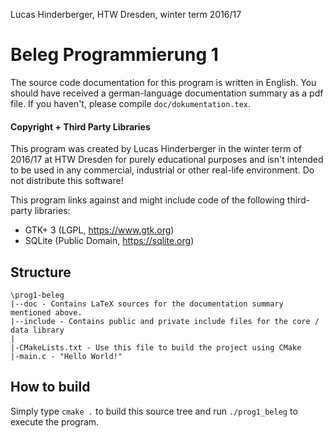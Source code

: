 Lucas Hinderberger, HTW Dresden, winter term 2016/17

# Beleg Programmierung 1

The source code documentation for this program is written in English.
You should have received a german-language documentation summary as a pdf file.
If you haven't, please compile `doc/dokumentation.tex`.

#### Copyright + Third Party Libraries
This program was created by Lucas Hinderberger in the winter term of 2016/17 at
HTW Dresden for purely educational purposes and isn't intended to be used in any
commercial, industrial or other real-life environment. Do not distribute this software!

This program links against and might include code of the following third-party libraries:

- GTK+ 3 (LGPL, https://www.gtk.org)
- SQLite (Public Domain, https://sqlite.org)

## Structure
```
\prog1-beleg
|--doc - Contains LaTeX sources for the documentation summary mentioned above.
|--include - Contains public and private include files for the core / data library
|
|-CMakeLists.txt - Use this file to build the project using CMake
|-main.c - "Hello World!"
```

## How to build
Simply type `cmake .` to build this source tree and run `./prog1_beleg` to execute the program.